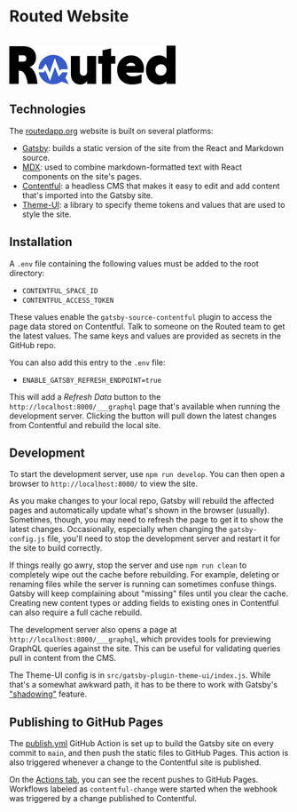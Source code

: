 # Routed Website

<br/>
<a href="https://routedapp.org"><img src="/src/images/logomark.png" width="300"/></a>
<br/>


## Technologies

The [routedapp.org](https://routedapp.github.io/) website is built on several platforms:

- [Gatsby](http://gatsbyjs.org/): builds a static version of the site from the React and Markdown source.
- [MDX](https://mdxjs.com/): used to combine markdown-formatted text with React components on the site's pages.
- [Contentful](https://www.contentful.com/): a headless CMS that makes it easy to edit and add content that's imported into the Gatsby site.
- [Theme-UI](https://theme-ui.com): a library to specify theme tokens and values that are used to style the site.


## Installation

A `.env` file containing the following values must be added to the root directory:

- `CONTENTFUL_SPACE_ID`
- `CONTENTFUL_ACCESS_TOKEN`

These values enable the `gatsby-source-contentful` plugin to access the page data stored on Contentful.  Talk to someone on the Routed team to get the latest values.  The same keys and values are provided as secrets in the GitHub repo.

You can also add this entry to the `.env` file:

- `ENABLE_GATSBY_REFRESH_ENDPOINT=true`

This will add a *Refresh Data* button to the `http://localhost:8000/___graphql` page that's available when running the development server.  Clicking the button will pull down the latest changes from Contentful and rebuild the local site.


## Development

To start the development server, use `npm run develop`.  You can then open a browser to `http://localhost:8000/` to view the site.

As you make changes to your local repo, Gatsby will rebuild the affected pages and automatically update what's shown in the browser (usually).  Sometimes, though, you may need to refresh the page to get it to show the latest changes.  Occasionally, especially when changing the `gatsby-config.js` file, you'll need to stop the development server and restart it for the site to build correctly.

If things really go awry, stop the server and use `npm run clean` to completely wipe out the cache before rebuilding.  For example, deleting or renaming files while the server is running can sometimes confuse things.  Gatsby will keep complaining about "missing" files until you clear the cache.  Creating new content types or adding fields to existing ones in Contentful can also require a full cache rebuild.

The development server also opens a page at `http://localhost:8000/___graphql`, which provides tools for previewing GraphQL queries against the site.  This can be useful for validating queries pull in content from the CMS.

The Theme-UI config is in `src/gatsby-plugin-theme-ui/index.js`.  While that's a somewhat awkward path, it has to be there to work with Gatsby's ["shadowing"](https://www.gatsbyjs.com/docs/how-to/plugins-and-themes/shadowing/) feature.


## Publishing to GitHub Pages

The [publish.yml](https://github.com/sfbrigade/routed-website/blob/main/.github/workflows/publish.yml) GitHub Action is set up to build the Gatsby site on every commit to `main`, and then push the static files to GitHub Pages.  This action is also triggered whenever a change to the Contentful site is published.

On the [Actions tab](https://github.com/routedapp/routedapp.github.io/actions), you can see the recent pushes to GitHub Pages.  Workflows labeled as `contentful-change` were started when the webhook was triggered by a change published to Contentful.
